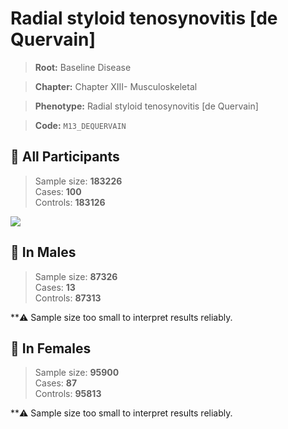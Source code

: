 # Radial styloid tenosynovitis [de Quervain]

> **Root:** Baseline Disease  

> **Chapter:** Chapter XIII- Musculoskeletal  

> **Phenotype:** Radial styloid tenosynovitis [de Quervain]  

> **Code:** `M13_DEQUERVAIN`

## 🧪 All Participants  
> Sample size: **183226**  
> Cases: **100**  
> Controls: **183126**
<img src="/Disease/Figures/ALL/Baseline/M13_DEQUERVAIN.png"/>
<CsvTable src="/Disease/Data/ALL/Baseline/LG_M13_DEQUERVAIN.csv" label="🔍 View full results" />

## 👨 In Males  
> Sample size: **87326**  
> Cases: **13**  
> Controls: **87313**

**⚠️ Sample size too small to interpret results reliably.

## 👩 In Females  
> Sample size: **95900**  
> Cases: **87**  
> Controls: **95813**

**⚠️ Sample size too small to interpret results reliably.
